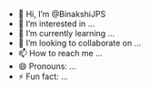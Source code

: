 - 👋 Hi, I’m @BinakshiJPS
- 👀 I’m interested in ...
- 🌱 I’m currently learning ...
- 💞️ I’m looking to collaborate on ...
- 📫 How to reach me ...
- 😄 Pronouns: ...
- ⚡ Fun fact: ...

<!---
BinakshiJPS/BinakshiJPS is a ✨ special ✨ repository because its `README.md` (this file) appears on your GitHub profile.
You can click the Preview link to take a look at your changes.
--->

